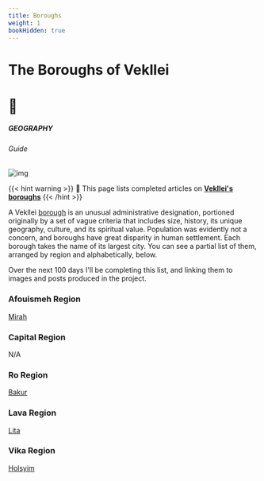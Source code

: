 ```yaml
---
title: Boroughs
weight: 1
bookHidden: true
---
```


<div id="headerbox">
  <h1 class="title">The Boroughs of Vekllei</h1>
  <h1 class="emoji">🌾</h1>
</div>

<h5 span class="tag gray"> GEOGRAPHY </h5>
<h6 span class="sitetag">Guide</h6>

![img](/images/railmap.jpg)

{{< hint warning >}}
🌺 This page lists completed articles on [**Vekllei's**](/millmint/vekllei) [**boroughs**](/millmint/vekllei/#administrative-divisions)
{{< /hint >}}

A Vekllei [borough](/millmint/vekllei/#administrative-divisions) is an unusual administrative designation, portioned originally by a set of vague criteria that includes size, history, its unique geography, culture, and its spiritual value. Population was evidently not a concern, and boroughs have great disparity in human settlement. Each borough takes the name of its largest city. You can see a partial list of them, arranged by region and alphabetically, below.

Over the next 100 days I'll be completing this list, and linking them to images and posts produced in the project.

### Afouismeh Region

[Mirah](/millmint/vekllei/boroughs/mirah)

### Capital Region

N/A

### Ro Region

[Bakur](/millmint/vekllei/boroughs/bakur)

### Lava Region

[Lita](/millmint/vekllei/boroughs/lita)

### Vika Region

[Holsyim](/millmint/vekllei/boroughs/holsyim)
